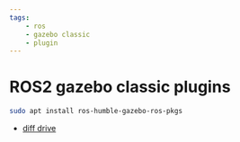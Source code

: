 ```yaml
---
tags:
    - ros
    - gazebo classic
    - plugin
---
```


# ROS2 gazebo classic plugins

```bash title="install"
sudo apt install ros-humble-gazebo-ros-pkgs
```

- [diff drive](diff_drive.md)